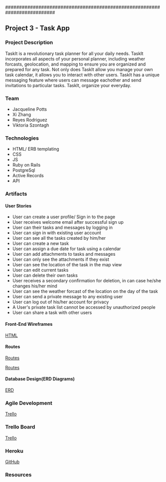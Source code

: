 ##########################################################################

## Project 3 - Task App


### Project Description
TaskIt is a revolutionary task planner for all your daily needs. TaskIt 
incorporates all aspects of your personal planner, including weather forcasts, 
geolocation, and mapping to ensure you are organized and prepared for any task. 
Not only does TaskIt allow you manage your own task calendar, it allows you to 
interact with other users. TaskIt has a unique messaging feature where users can 
message eachother and send invitations to particular tasks. TaskIt, organize your 
everyday.


### Team
* Jacqueline Potts
* Xi Zhang
* Reyes Rodriguez
* Viktoria Szontagh

### Technologies
* HTML/ ERB templating
* CSS
* JS
* Ruby on Rails
* PostgreSql
* Active Records
* API

### Artifacts
#### User Stories
* User can create a user profile/ Sign in to the page
* User receives welcome email after successful sign up
* User can their tasks and messages by logging in
* User can sign in with existing user account
* User can see all the tasks created by him/her
* User can create a new task
* User can assign a due date for task using a calendar
* User can add attachments to tasks and messages
* User can only see the attachments if they exist
* User can see the location of the task in the map view
* User can edit current tasks
* User can delete their own tasks
* User receives a secondary confirmation for deletion, in can case he/she changes his/her mind
* User can see the weather forcast of the location on the day of the task
* User can send a private message to any existing user
* User can log out of his/her account for privacy
* A User's private task list cannot be accessed by unauthorized people
* User can share a task with other users



#### Front-End Wireframes
[HTML](app/assets/images/routes.png)

#### Routes

[Routes](app/assets/images/routes1.png)

[Routes](app/assets/images/routes2.png)

#### Database Design(ERD Diagrams)
[ERD](app/assets/images/ERD.png)

### Agile Development
[Trello](app/assets/images/trello.png)


### Trello Board
[Trello](https://trello.com/b/5ngCFpBF/project-3)

### Heroku
[GitHub](https://secure-badlands-5616.herokuapp.com/login)

### Resources
